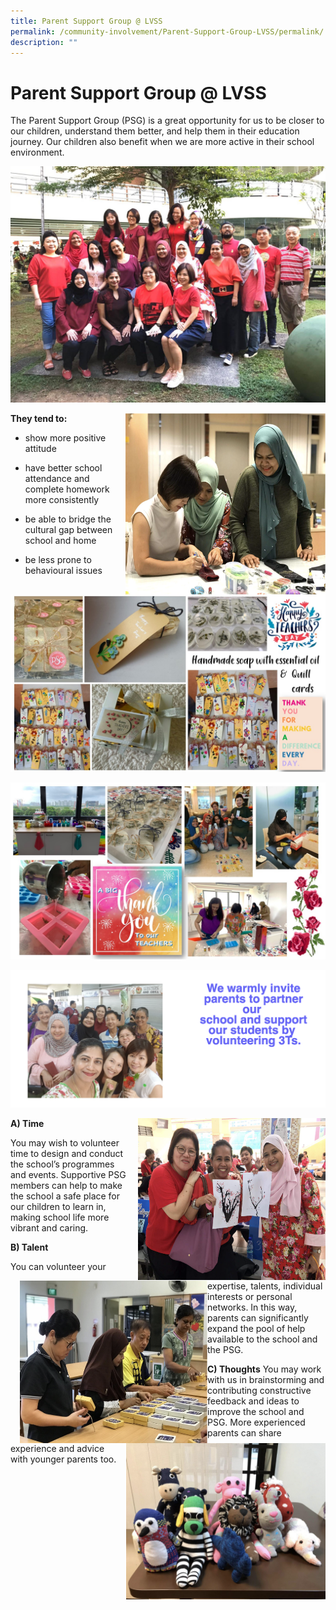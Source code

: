 ```yaml
---
title: Parent Support Group @ LVSS
permalink: /community-involvement/Parent-Support-Group-LVSS/permalink/
description: ""
---
```

Parent Support Group @ LVSS
===========================

The Parent Support Group (PSG) is a great opportunity for us to be closer to our children, understand them better, and help them in their education journey. Our children also benefit when we are more active in their school environment.

![](/images/PSG.jpeg)


<img src="/images/PSG.png" style="width:320px;height:290px;margin-left:15px;" align = "right">

**They tend to:**
  
*   show more positive attitude  
    
*   have better school attendance and complete homework more consistently  
    
*   be able to bridge the cultural gap between school and home  
    
*   be less prone to behavioural issues

![](/images/PSG1.jpeg)

![](/images/PSG2.jpeg)

![](/images/PSG3.png)


<img src="/images/PSG4.png" style="width:300px;height:260px;margin-left:15px;" align = "right">

**A) Time**

You may wish to volunteer time to design and conduct the school’s programmes and events. Supportive PSG members can help to make the school a safe place for our children to learn in, making school life more vibrant and caring.


<img src="/images/PSG5.png" style="width:300px;height:260px;margin-left:15px;" align = "left">

**B) Talent**

You can volunteer your expertise, talents, individual interests or personal networks. In this way, parents can significantly expand the pool of help available to the school and the PSG.



<img src="/images/PSG6.png" style="width:320px;height:250px;margin-left:10px;" align = "right">


**C) Thoughts**
You may work with us in brainstorming and contributing constructive feedback and ideas to improve the school and PSG. More experienced parents can share experience and advice with younger parents too.



